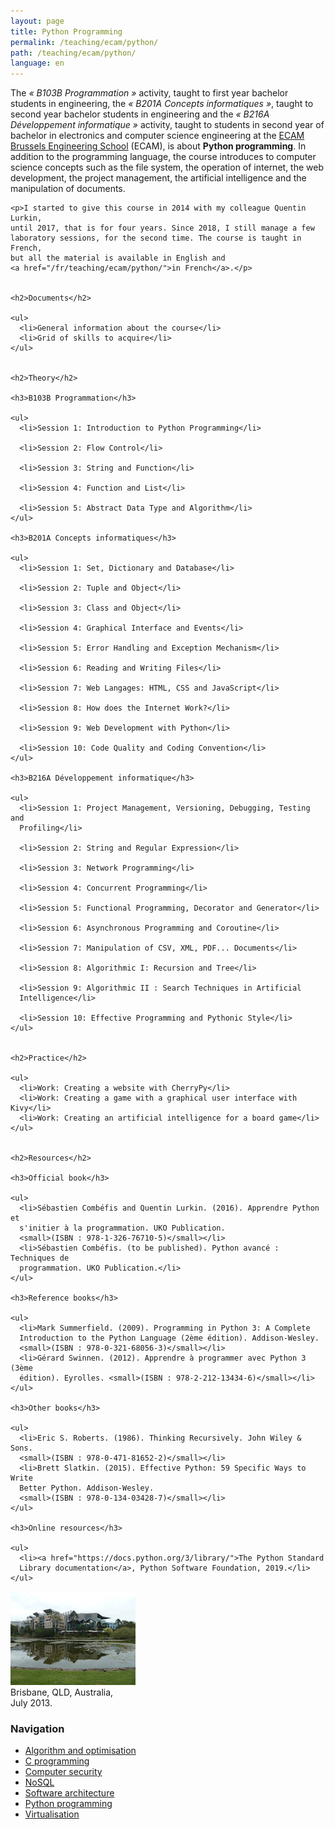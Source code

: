 ```yaml
---
layout: page
title: Python Programming
permalink: /teaching/ecam/python/
path: /teaching/ecam/python/
language: en
---
```


<div class="page-col-wrapper">
  <div class="page-col page-col-1">
    <p>The <i>« B103B Programmation »</i> activity, taught to first year
    bachelor students in engineering, the <i>« B201A Concepts
    informatiques »</i>, taught to second year bachelor students in engineering
    and the <i>« B216A Développement informatique »</i> activity, taught to
    students in second year of bachelor in electronics and computer science
    engineering at the <a href="https://www.vinci.be/fr-be/ecam">ECAM Brussels
    Engineering School</a> (ECAM), is about <b>Python programming</b>. In
    addition to the programming language, the course introduces to computer
    science concepts such as the file system, the operation of internet, the
    web development, the project management, the artificial intelligence and
    the manipulation of documents.</p>

    <p>I started to give this course in 2014 with my colleague Quentin Lurkin,
    until 2017, that is for four years. Since 2018, I still manage a few
    laboratory sessions, for the second time. The course is taught in French,
    but all the material is available in English and
    <a href="/fr/teaching/ecam/python/">in French</a>.</p>


    <h2>Documents</h2>

    <ul>
      <li>General information about the course</li>
      <li>Grid of skills to acquire</li>
    </ul>


    <h2>Theory</h2>

    <h3>B103B Programmation</h3>

    <ul>
      <li>Session 1: Introduction to Python Programming</li>

      <li>Session 2: Flow Control</li>

      <li>Session 3: String and Function</li>

      <li>Session 4: Function and List</li>

      <li>Session 5: Abstract Data Type and Algorithm</li>
    </ul>

    <h3>B201A Concepts informatiques</h3>

    <ul>
      <li>Session 1: Set, Dictionary and Database</li>

      <li>Session 2: Tuple and Object</li>

      <li>Session 3: Class and Object</li>

      <li>Session 4: Graphical Interface and Events</li>

      <li>Session 5: Error Handling and Exception Mechanism</li>

      <li>Session 6: Reading and Writing Files</li>

      <li>Session 7: Web Langages: HTML, CSS and JavaScript</li>

      <li>Session 8: How does the Internet Work?</li>

      <li>Session 9: Web Development with Python</li>

      <li>Session 10: Code Quality and Coding Convention</li>
    </ul>

    <h3>B216A Développement informatique</h3>

    <ul>
      <li>Session 1: Project Management, Versioning, Debugging, Testing and
      Profiling</li>

      <li>Session 2: String and Regular Expression</li>

      <li>Session 3: Network Programming</li>

      <li>Session 4: Concurrent Programming</li>

      <li>Session 5: Functional Programming, Decorator and Generator</li>

      <li>Session 6: Asynchronous Programming and Coroutine</li>

      <li>Session 7: Manipulation of CSV, XML, PDF... Documents</li>

      <li>Session 8: Algorithmic I: Recursion and Tree</li>

      <li>Session 9: Algorithmic II : Search Techniques in Artificial
      Intelligence</li>

      <li>Session 10: Effective Programming and Pythonic Style</li>
    </ul>


    <h2>Practice</h2>

    <ul>
      <li>Work: Creating a website with CherryPy</li>
      <li>Work: Creating a game with a graphical user interface with Kivy</li>
      <li>Work: Creating an artificial intelligence for a board game</li>
    </ul>


    <h2>Resources</h2>

    <h3>Official book</h3>

    <ul>
      <li>Sébastien Combéfis and Quentin Lurkin. (2016). Apprendre Python et
      s'initier à la programmation. UKO Publication.
      <small>(ISBN : 978-1-326-76710-5)</small></li>
      <li>Sébastien Combéfis. (to be published). Python avancé : Techniques de
      programmation. UKO Publication.</li>
    </ul>

    <h3>Reference books</h3>

    <ul>
      <li>Mark Summerfield. (2009). Programming in Python 3: A Complete
      Introduction to the Python Language (2ème édition). Addison-Wesley.
      <small>(ISBN : 978-0-321-68056-3)</small></li>
      <li>Gérard Swinnen. (2012). Apprendre à programmer avec Python 3 (3ème 
      édition). Eyrolles. <small>(ISBN : 978-2-212-13434-6)</small></li>
    </ul>

    <h3>Other books</h3>

    <ul>
      <li>Eric S. Roberts. (1986). Thinking Recursively. John Wiley & Sons.
      <small>(ISBN : 978-0-471-81652-2)</small></li>
      <li>Brett Slatkin. (2015). Effective Python: 59 Specific Ways to Write
      Better Python. Addison-Wesley.
      <small>(ISBN : 978-0-134-03428-7)</small></li>
    </ul>

    <h3>Online resources</h3>

    <ul>
      <li><a href="https://docs.python.org/3/library/">The Python Standard
      Library documentation</a>, Python Software Foundation, 2019.</li>
    </ul>
  </div>
  <div class="page-col page-col-2">
    <p><img src="/images/brisbane.jpg" alt="Brisbane, QLD, Australia, July
    2013." width="200" height="150"><br>
    Brisbane, QLD, Australia,<br>July 2013.</p>
    <h3>Navigation</h3>
    <ul class="navigation">
      <li><a href="/teaching/ecam/algopti/">Algorithm and optimisation</a></li>
      <li><a href="/teaching/ecam/c/">C programming</a></li>
      <li><a href="/teaching/ecam/security/">Computer security</a></li>
      <li><a href="/teaching/ecam/nosql/">NoSQL</a></li>
      <li><a href="/teaching/ecam/softarch/">Software architecture</a></li>
      <li><a href="/teaching/ecam/python/">Python programming</a></li>
      <li><a href="/teaching/ecam/virtualisation/">Virtualisation</a></li>
    </ul>
  </div>
</div>
